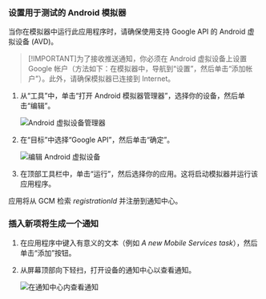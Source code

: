 
### 设置用于测试的 Android 模拟器
当你在模拟器中运行此应用程序时，请确保使用支持 Google API 的 Android 虚拟设备 (AVD)。

> [!IMPORTANT]为了接收推送通知，你必须在 Android 虚拟设备上设置 Google 帐户（方法如下：在模拟器中，导航到“设置”，然后单击“添加帐户”）。此外，请确保模拟器已连接到 Internet。

1. 从“工具”中，单击“打开 Android 模拟器管理器”，选择你的设备，然后单击“编辑”。

   	![Android 虚拟设备管理器](./media/mobile-services-android-push-notifications-test/notification-hub-create-android-app7.png)

2. 在“目标”中选择“Google API”，然后单击“确定”。

   	![编辑 Android 虚拟设备](./media/mobile-services-android-push-notifications-test/notification-hub-create-android-app8.png)

3. 在顶部工具栏中，单击“运行”，然后选择你的应用。这将启动模拟器并运行该应用程序。

  应用将从 GCM 检索 *registrationId* 并注册到通知中心。

### 插入新项将生成一个通知

1. 在应用程序中键入有意义的文本（例如 _A new Mobile Services task_），然后单击“添加”按钮。

2. 从屏幕顶部向下轻扫，打开设备的通知中心以查看通知。

	![在通知中心内查看通知](./media/mobile-services-android-push-notifications-test/notification-area-received.png)
	
<!---HONumber=71-->